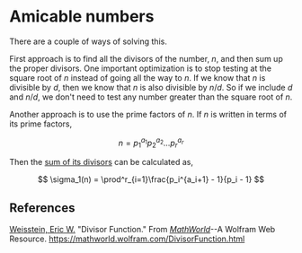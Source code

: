 # Amicable numbers
There are a couple of ways of solving this.

First approach is to find all the divisors of the number, $n$, and then sum up the proper divisors. One important optimization is to stop testing at the square root of $n$ instead of going all the way to $n$. If we know that $n$ is divisible by $d$, then we know that $n$ is also divisible by $n / d$. So if we include $d$ and $n/d$, we don't need to test any number greater than the square root of $n$.

Another approach is to use the prime factors of $n$. If $n$ is written in terms of its prime factors,

$$
n = p_1^{a_1} p_2^{a_2} \dots p_r^{a_r}
$$

Then the [sum of its divisors](https://mathworld.wolfram.com/DivisorFunction.html) can be calculated as,

$$
\sigma_1(n) = \prod^r_{i=1}\frac{p_i^{a_i+1} - 1}{p_i - 1}
$$

## References
[Weisstein, Eric W.](https://mathworld.wolfram.com/about/author.html) "Divisor Function." From *[MathWorld](https://mathworld.wolfram.com/)*--A Wolfram Web Resource. https://mathworld.wolfram.com/DivisorFunction.html
